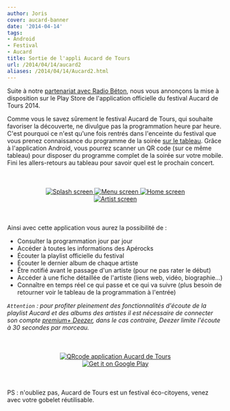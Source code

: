 ```yaml
---
author: Joris
cover: aucard-banner
date: '2014-04-14'
tags:
- Android
- Festival
- Aucard
title: Sortie de l'appli Aucard de Tours
url: /2014/04/14/aucard2
aliases: /2014/04/14/Aucard2.html
---
```



Suite à notre <a href="http://code-troopers.com/2014/03/17/Aucard.html">partenariat avec Radio Béton</a>, nous vous annonçons la mise à disposition sur le Play Store de l'application officielle du festival Aucard de Tours 2014.

Comme vous le savez sûrement le festival Aucard de Tours, qui souhaite favoriser la découverte, ne divulgue pas la programmation heure par heure. C'est pourquoi ce n'est qu'une fois rentrés dans l'enceinte du festival que vous prenez connaissance du programme de la soirée <a href="/images/postAucard2/aucard_tableau.jpg" title="Tableau de la programmation" data-lightbox="image-1" class="inlineBoxes"> sur le tableau</a>. Grâce à l'application Android, vous pourrez scanner un QR code (sur ce même tableau) pour disposer du programme complet de la soirée sur votre mobile. Fini les allers-retours au tableau pour savoir quel est le prochain concert.


<div style="text-align:center;margin:50px">
    <a href="/images/postAucard2/screen1.png" data-lightbox="group-2" title="Splash screen de l'application" class="inlineBoxes">
        <img class="medium" src="/images/postAucard2/screen1.png" alt="Splash screen"/>
    </a>
    <a href="/images/postAucard2/screen2.png" data-lightbox="group-2" title="Menu de l'application" class="inlineBoxes">
        <img class="medium" src="/images/postAucard2/screen2.png" alt="Menu screen"/>
    </a>
    <a href="/images/postAucard2/screen3.png" data-lightbox="group-2" title="Home screen de l'application" class="inlineBoxes">
        <img class="medium" src="/images/postAucard2/screen3.png" alt="Home screen"/>
    </a>
    <a href="/images/postAucard2/screen4.png" data-lightbox="group-2" title="Une fiche artiste de l'application" class="inlineBoxes">
        <img class="medium" src="/images/postAucard2/screen4.png" alt="Artist screen"/>
    </a>
</div>

Ainsi avec cette application vous aurez la possibilité de :
 * Consulter la programmation jour par jour
 * Accéder à toutes les informations des Apérocks
 * Écouter la playlist officielle du festival
 * Écouter le dernier album de chaque artiste
 * Être notifié avant le passage d'un artiste (pour ne pas rater le début)
 * Accéder à une fiche détaillée de l'artiste (liens web, vidéo, biographie…)
 * Connaître en temps réel ce qui passe et ce qui va suivre (plus besoin de retourner voir le tableau de la programmation à l'entrée)

_`Attention` : pour profiter pleinement des fonctionnalités d'écoute de la playlist Aucard et des albums des artistes
il est nécessaire de connecter son compte <a href="http://www.deezer.com/offers/premiumplus">premium+ Deezer</a>, dans le cas contraire, Deezer limite l'écoute à 30 secondes par morceau._

<div style="text-align:center;margin:50px">
    <a href="https://play.google.com/store/apps/details?id=com.codetroopers.aucard">
      <img class="medium" alt="QRcode application Aucard de Tours" src="/images/postAucard2/qrcode_playstore_aucard.png" />
    </a>
    <a href="https://play.google.com/store/apps/details?id=com.codetroopers.aucard">
      <img alt="Get it on Google Play" src="https://developer.android.com/images/brand/fr_generic_rgb_wo_60.png" />
    </a>
</div>

 PS : n'oubliez pas, Aucard de Tours est un festival éco-citoyens, venez avec votre gobelet réutilisable.
